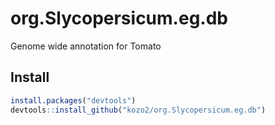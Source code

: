 # org.Slycopersicum.eg.db
Genome wide annotation for Tomato

## Install
```r
install.packages("devtools")
devtools::install_github("kozo2/org.Slycopersicum.eg.db")
```
